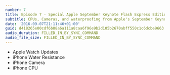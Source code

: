 ```yaml
---
number: 7
title: Episode 7 - Special Apple September Keynote Flash Express Edition™
subtitle: CPUs, Cameras, and waterproofing from Apple's September Keynote
date: '2016-09-07T21:11:46+01:00'
guid: d418265e00cdf6b88a6a111a8caa6f96e9b2d105b2670abff550c1c6dcbe9663
audio_duration: FILLED_IN_BY_SYNC_COMMAND
audio_file_size: FILLED_IN_BY_SYNC_COMMAND
---
```


 * Apple Watch Updates
 * iPhone Water Resistance
 * iPhone Camera
 * iPhone CPU
